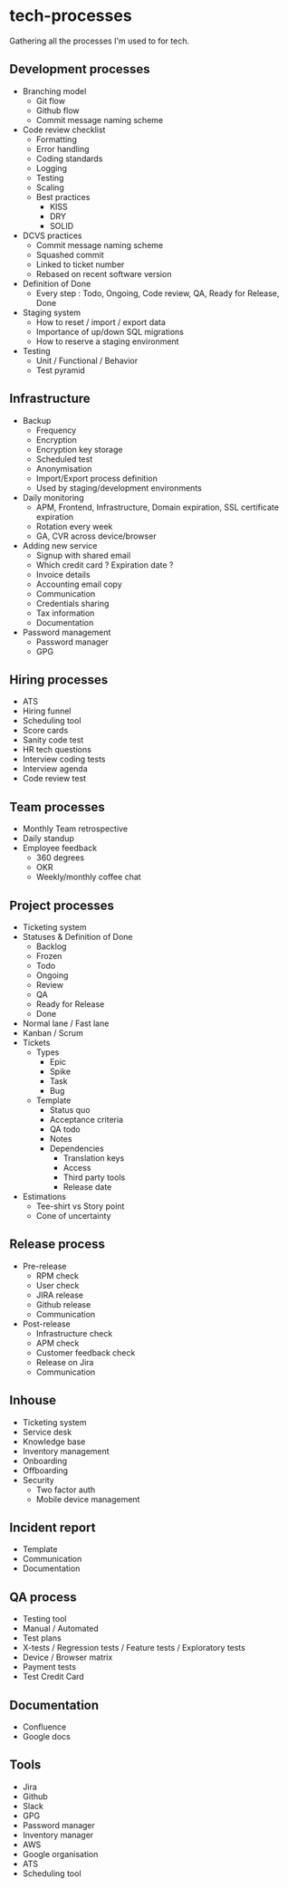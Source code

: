 # tech-processes

Gathering all the processes I'm used to for tech.

## Development processes

 - Branching model
   - Git flow
   - Github flow
   - Commit message naming scheme
 - Code review checklist
   - Formatting
   - Error handling
   - Coding standards
   - Logging
   - Testing
   - Scaling
   - Best practices
     - KISS
     - DRY
     - SOLID
 - DCVS practices
   - Commit message naming scheme
   - Squashed commit
   - Linked to ticket number
   - Rebased on recent software version
 - Definition of Done
   - Every step : Todo, Ongoing, Code review, QA, Ready for Release, Done
 - Staging system
   - How to reset / import / export data
   - Importance of up/down SQL migrations
   - How to reserve a staging environment
 - Testing
   - Unit / Functional / Behavior
   - Test pyramid

## Infrastructure

 - Backup
   - Frequency
   - Encryption
   - Encryption key storage
   - Scheduled test
   - Anonymisation
   - Import/Export process definition
   - Used by staging/development environments
 - Daily monitoring
   - APM, Frontend, Infrastructure, Domain expiration, SSL certificate expiration
   - Rotation every week
   - GA, CVR across device/browser
 - Adding new service
   - Signup with shared email
   - Which credit card ? Expiration date ?
   - Invoice details
   - Accounting email copy
   - Communication
   - Credentials sharing
   - Tax information
   - Documentation
 - Password management
   - Password manager
   - GPG
 
## Hiring processes

 - ATS
 - Hiring funnel
 - Scheduling tool
 - Score cards
 - Sanity code test
 - HR tech questions
 - Interview coding tests
 - Interview agenda
 - Code review test
 
## Team processes

 - Monthly Team retrospective
 - Daily standup
 - Employee feedback
   - 360 degrees
   - OKR
   - Weekly/monthly coffee chat 
 
## Project processes

 - Ticketing system
 - Statuses & Definition of Done
   - Backlog
   - Frozen
   - Todo
   - Ongoing
   - Review
   - QA
   - Ready for Release
   - Done
 - Normal lane / Fast lane
 - Kanban / Scrum
 - Tickets
   - Types
     - Epic
     - Spike
     - Task
     - Bug
   - Template
     - Status quo
     - Acceptance criteria
     - QA todo
     - Notes
     - Dependencies
       - Translation keys
       - Access
       - Third party tools
       - Release date
 - Estimations
   - Tee-shirt vs Story point
   - Cone of uncertainty
 
## Release process

- Pre-release
  - RPM check
  - User check
  - JIRA release
  - Github release
  - Communication
- Post-release
  - Infrastructure check
  - APM check
  - Customer feedback check
  - Release on Jira
  - Communication
 
## Inhouse

 - Ticketing system
 - Service desk
 - Knowledge base
 - Inventory management
 - Onboarding
 - Offboarding
 - Security
   - Two factor auth
   - Mobile device management
 
## Incident report

 - Template
 - Communication
 - Documentation

## QA process

 - Testing tool
 - Manual / Automated
 - Test plans
 - X-tests / Regression tests / Feature tests / Exploratory tests
 - Device / Browser matrix
 - Payment tests
 - Test Credit Card
 
## Documentation

 - Confluence
 - Google docs
 
## Tools

 - Jira
 - Github
 - Slack
 - GPG
 - Password manager
 - Inventory manager
 - AWS
 - Google organisation
 - ATS
 - Scheduling tool
